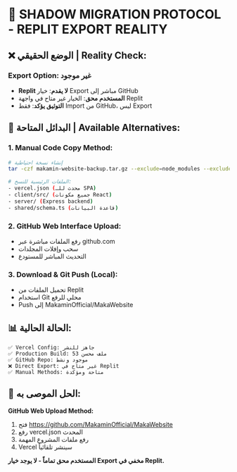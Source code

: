 # 🚨 SHADOW MIGRATION PROTOCOL - REPLIT EXPORT REALITY

## ❌ **الوضع الحقيقي | Reality Check:**

### **Export Option: غير موجود**
- **Replit لا يقدم**: خيار Export مباشر إلى GitHub
- **المستخدم محق**: الخيار غير متاح في واجهة Replit
- **التوثيق يؤكد**: فقط Import من GitHub، ليس Export

## 🔄 **البدائل المتاحة | Available Alternatives:**

### **1. Manual Code Copy Method:**
```bash
# إنشاء نسخة احتياطية
tar -czf makamin-website-backup.tar.gz --exclude=node_modules --exclude=.git .

# الملفات الرئيسية للنسخ:
- vercel.json (محدث للـ SPA)
- client/src/ (جميع مكونات React)
- server/ (Express backend)
- shared/schema.ts (قاعدة البيانات)
```

### **2. GitHub Web Interface Upload:**
- رفع الملفات مباشرة عبر github.com
- سحب وإفلات المجلدات
- التحديث المباشر للمستودع

### **3. Download & Git Push (Local):**
- تحميل الملفات من Replit
- استخدام Git محلي للرفع
- Push إلى MakaminOfficial/MakaWebsite

## 📊 **الحالة الحالية:**

```
✅ Vercel Config: جاهز للنشر
✅ Production Build: 53 ملف محسن
✅ GitHub Repo: موجود ونشط
❌ Direct Export: غير متاح في Replit
✅ Manual Methods: متاحة ومؤكدة
```

## 🎯 **الحل الموصى به:**

**GitHub Web Upload Method:**
1. فتح https://github.com/MakaminOfficial/MakaWebsite
2. رفع vercel.json المحدث
3. رفع ملفات المشروع المهمة
4. Vercel سينشر تلقائياً

**المستخدم محق تماماً - لا يوجد خيار Export مخفي في Replit.**